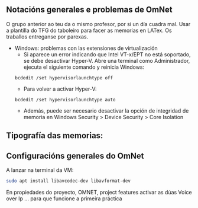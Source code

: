 ## Notacións generales e problemas de OmNet
O grupo anterior ao teu da o mismo profesor, por si un día cuadra mal.
Usar a plantilla do TFG  do taboleiro para facer as memorias en LATex.
Os traballos entreganse por parexas.

- Windows: problemas con las extensiones de virtualización
  - Si aparece un error indicando que Intel VT-x/EPT no está soportado, se debe desactivar Hyper-V.
  Abre una terminal como Administrador, ejecuta el siguiente comando y reinicia Windows:
  ```msdos
  bcdedit /set hypervisorlaunchtype off
  ```
  - Para volver a activar Hyper-V:
  ```
  bcdedit /set hypervisorlaunchtype auto
  ```
  - Además, puede ser necesario desactivar la opción de integridad de memoria en Windows Security > Device Security > Core Isolation

## Tipografía das memorias:



## Configuracións generales do OmNet

A lanzar na terminal da VM: 
```bash
sudo apt install libavcodec-dev libavformat-dev
```

En propiedades do proyecto, OMNET, project features activar as dúas Voice over Ip ... para que funcione a primeira práctica
